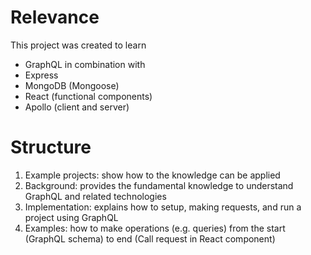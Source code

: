 # Relevance

This project was created to learn

- GraphQL in combination with
- Express
- MongoDB (Mongoose)
- React (functional components)
- Apollo (client and server)

# Structure

1. Example projects: show how to the knowledge can be applied
2. Background: provides the fundamental knowledge to understand GraphQL and related technologies
3. Implementation: explains how to setup, making requests, and run a project using GraphQL
4. Examples: how to make operations (e.g. queries) from the start (GraphQL schema) to end (Call request in React component)
